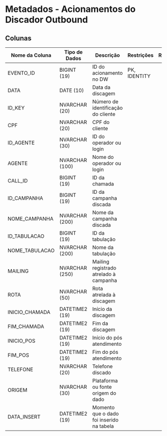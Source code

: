 # Metadados - Acionamentos do Discador Outbound

## Colunas

| Nome da Coluna       | Tipo de Dados | Descrição                                          | Restrições | Relacionamento |
|----------------------|---------------|----------------------------------------------------|------------|----------------|
| EVENTO_ID            | BIGINT (19)   | ID do acionamento no DW                            | PK, IDENTITY         |                |
| DATA                 | DATE (10)     | Data da discagem                                   |            |                |
| ID_KEY               | NVARCHAR (20) | Número de identificação do cliente                 |            |                |
| CPF                  | NVARCHAR (20) | CPF do cliente                                     |            |                |
| ID_AGENTE            | NVARCHAR (30) | ID do operador ou login                            |            |                |
| AGENTE               | NVARCHAR (100)| Nome do operador ou login                          |            |                |
| CALL_ID              | BIGINT (19)   | ID da chamada                                      |            |                |
| ID_CAMPANHA          | BIGINT (19)   | ID da campanha discada                             |            |                |
| NOME_CAMPANHA        | NVARCHAR (200)| Nome da campanha discada                           |            |                |
| ID_TABULACAO         | BIGINT (19)   | ID da tabulação                                    |            |                |
| NOME_TABULACAO       | NVARCHAR (200)| Nome da tabulação                                  |            |                |
| MAILING              | NVARCHAR (250)| Mailing registrado atrelado à campanha             |            |                |
| ROTA                 | NVARCHAR (50) | Rota atrelada à discagem                           |            |                |
| INICIO_CHAMADA       | DATETIME2 (19)| Início da discagem                                 |            |                |
| FIM_CHAMADA          | DATETIME2 (19)| Fim da discagem                                    |            |                |
| INICIO_POS           | DATETIME2 (19)| Início do pós atendimento                          |            |                |
| FIM_POS              | DATETIME2 (19)| Fim do pós atendimento                             |            |                |
| TELEFONE             | NVARCHAR (20) | Telefone discado                                   |            |                |
| ORIGEM               | NVARCHAR (30) | Plataforma ou fonte origem do dado                 |            |                |
| DATA_INSERT          | DATETIME2 (19)| Momento que o dado foi inserido na tabela          |            |                |
